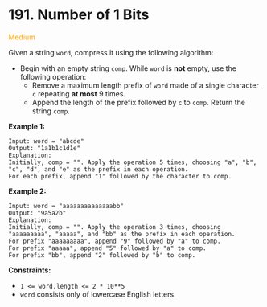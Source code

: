 # 191. Number of 1 Bits
<span style="color:orange">Medium</span>

Given a string `word`, compress it using the following algorithm:
- Begin with an empty string `comp`. While `word` is **not** empty, use the following operation:
  - Remove a maximum length prefix of `word` made of a single character `c` repeating **at most** 9 times.
  - Append the length of the prefix followed by `c` to `comp`.
Return the string `comp`.

**Example 1:**
```
Input: word = "abcde"
Output: "1a1b1c1d1e"
Explanation:
Initially, comp = "". Apply the operation 5 times, choosing "a", "b", "c", "d", and "e" as the prefix in each operation.
For each prefix, append "1" followed by the character to comp.
```
**Example 2:**
```
Input: word = "aaaaaaaaaaaaaabb"
Output: "9a5a2b"
Explanation:
Initially, comp = "". Apply the operation 3 times, choosing "aaaaaaaaa", "aaaaa", and "bb" as the prefix in each operation.
For prefix "aaaaaaaaa", append "9" followed by "a" to comp.
For prefix "aaaaa", append "5" followed by "a" to comp.
For prefix "bb", append "2" followed by "b" to comp.
```

**Constraints:**
- `1 <= word.length <= 2 * 10**5`
- `word` consists only of lowercase English letters.